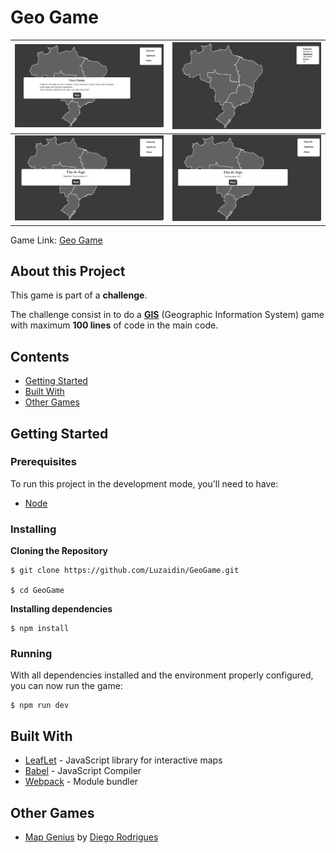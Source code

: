 # Geo Game

![GeoGameStart](/ReadME/GeoGame_StartGame.png)           |  ![GeoGame](/ReadME/GeoGame_Game.png)
:-------------------------:|:-------------------------:
![GeoGameWin](/ReadME/GeoGame_WinGame.png)  |  ![GeoGameEnd](/ReadME/GeoGame_EndGame.png)

Game Link:
[Geo Game](https://luzaidin.github.io/GeoGame/)

## About this Project

This game is part of a **challenge**.

The challenge consist in to do a [**GIS**](https://www.esri.com/en-us/what-is-gis/overview) (Geographic Information System) game with maximum **100 lines** of code in the main code.

## Contents

- [Getting Started](#getting-started)
- [Built With](#built-with)
- [Other Games](#other-games)

## Getting Started

### Prerequisites

To run this project in the development mode, you'll need to have:
- [Node](https://nodejs.org/en/)

### Installing

**Cloning the Repository**

```
$ git clone https://github.com/Luzaidin/GeoGame.git

$ cd GeoGame
```

**Installing dependencies**

```
$ npm install
```

### Running

With all dependencies installed and the environment properly configured, you can now run the game:

```
$ npm run dev
```

## Built With

- [LeafLet](https://leafletjs.com/) - JavaScript library for interactive maps
- [Babel](https://babeljs.io/) - JavaScript Compiler
- [Webpack](https://webpack.js.org/) - Module bundler

## Other Games

- [Map Genius](https://github.com/DiegoGeoDev/map_genius) by [Diego Rodrigues](https://github.com/DiegoGeoDev)
